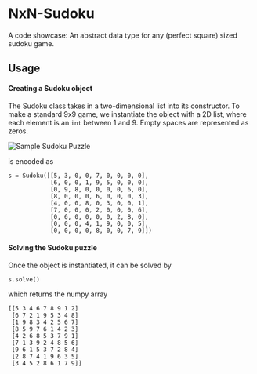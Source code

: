 # NxN-Sudoku
A code showcase: An abstract data type for any (perfect square) sized sudoku game.

## Usage
#### Creating a Sudoku object
The Sudoku class takes in a two-dimensional list into its constructor. To make a standard 9x9 game, we instantiate the object with a 2D list, where each element is an `int` between 1 and 9. Empty spaces are represented as zeros.

![Sample Sudoku Puzzle](https://upload.wikimedia.org/wikipedia/commons/e/e0/Sudoku_Puzzle_by_L2G-20050714_standardized_layout.svg)

is encoded as

~~~~~~
s = Sudoku([[5, 3, 0, 0, 7, 0, 0, 0, 0], 
            [6, 0, 0, 1, 9, 5, 0, 0, 0],
            [0, 9, 8, 0, 0, 0, 0, 6, 0],
            [8, 0, 0, 0, 6, 0, 0, 0, 3],
            [4, 0, 0, 8, 0, 3, 0, 0, 1],
            [7, 0, 0, 0, 2, 0, 0, 0, 6],
            [0, 6, 0, 0, 0, 0, 2, 8, 0],
            [0, 0, 0, 4, 1, 9, 0, 0, 5],
            [0, 0, 0, 0, 8, 0, 0, 7, 9]])
~~~~~~

#### Solving the Sudoku puzzle
Once the object is instantiated, it can be solved by
~~~~
s.solve()
~~~~
which returns the numpy array

~~~~
[[5 3 4 6 7 8 9 1 2]
 [6 7 2 1 9 5 3 4 8]
 [1 9 8 3 4 2 5 6 7]
 [8 5 9 7 6 1 4 2 3]
 [4 2 6 8 5 3 7 9 1]
 [7 1 3 9 2 4 8 5 6]
 [9 6 1 5 3 7 2 8 4]
 [2 8 7 4 1 9 6 3 5]
 [3 4 5 2 8 6 1 7 9]]
~~~~
